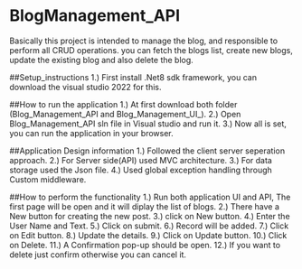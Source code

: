 # BlogManagement_API
Basically this project is intended to manage the blog, and responsible to perform all CRUD operations.
you can fetch the blogs list, create new blogs, update the existing blog and also delete the blog.

##Setup_instructions
1.) First install .Net8 sdk framework, you can download the visual studio 2022 for this.


##How to run the application
1.) At first download both folder (Blog_Management_API and Blog_Management_UI_).
2.) Open Blog_Management_API sln file in Visual studio and run it.
3.) Now all is set, you can run the application in your browser.

##Application Design information
1.) Followed the client server seperation approach.
2.) For Server side(API) used MVC architecture.
3.) For data storage used the Json file.
4.) Used global exception handling through Custom middleware.

##How to perform the functionality
1.) Run both application UI and API, The first page will be open and it will diplay the list of blogs.
2.) There have a New button for creating the new post.
3.) click on New button.
4.) Enter the User Name and Text.
5.) Click on submit.
6.) Record will be added.
7.) Click on Edit button.
8.) Update the details.
9.) Click on Update button.
10.) Click on Delete.
11.) A Confirmation pop-up should be open.
12.) If you want to delete just confirm otherwise you can cancel it.
